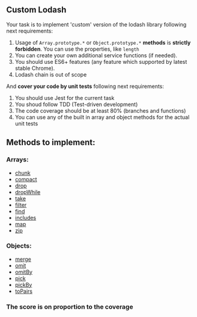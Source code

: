## Custom Lodash

Your task is to implement 'custom' version of the lodash library following next requirements:
1. Usage of `Array.prototype.*` or `Object.prototype.*` **methods** is **strictly forbidden**. You can use the properties, like `length`
2. You can create your own additional service functions (if needed).
3. You should use ES6+ features (any feature which supported by latest stable Chrome).
4. Lodash chain is out of scope

And **cover your code by unit tests** following next requirements:
1. You should use Jest for the current task
2. You shoud follow TDD (Test-driven development)
3. The code coverage should be at least 80% (branches and functions)
4. You can use any of the built in array and object methods for the actual unit tests

## Methods to implement:
### Arrays:
* [chunk](https://lodash.com/docs/4.17.11#chunk)
* [compact](https://lodash.com/docs/4.17.11#compact) 
* [drop](https://lodash.com/docs/4.17.11#drop) 
* [dropWhile](https://lodash.com/docs/4.17.11#dropWhile) 
* [take](https://lodash.com/docs/4.17.11#take) 
* [filter](https://lodash.com/docs/4.17.11#filter) 
* [find](https://lodash.com/docs/4.17.11#find) 
* [includes](https://lodash.com/docs/4.17.11#includes) 
* [map](https://lodash.com/docs/4.17.11#map) 
* [zip](https://lodash.com/docs/4.17.11#zip) 

### Objects:
* [merge](https://lodash.com/docs/4.17.11#merge) 
* [omit](https://lodash.com/docs/4.17.11#omit) 
* [omitBy](https://lodash.com/docs/4.17.11#omitBy) 
* [pick](https://lodash.com/docs/4.17.11#pick) 
* [pickBy](https://lodash.com/docs/4.17.11#pickBy) 
* [toPairs](https://lodash.com/docs/4.17.11#toPairs) 

### The score is on proportion to the coverage
